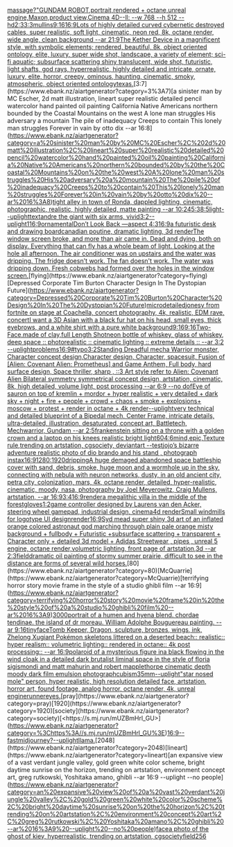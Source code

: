 [massage?"](https://www.ebank.nz/aiartgenerator?category=massage%3F%22)[GUNDAM ROBOT,portrait,rendered + octane,unreal engine,Maxon,product view,Cinema 4D--ll: --w 768 --h 512 --hd](https://www.ebank.nz/aiartgenerator?category=GUNDAM%20ROBOT%2Cportrait%2Crendered%20%2B%20octane%2Cunreal%20engine%2CMaxon%2Cproduct%20view%2CCinema%204D--ll%3A%20--w%20768%20--h%20512%20--hd)[2:3](https://www.ebank.nz/aiartgenerator?category=2%3A3)[3:3](https://www.ebank.nz/aiartgenerator?category=3%3A3)[mullins](https://www.ebank.nz/aiartgenerator?category=mullins)[9:16](https://www.ebank.nz/aiartgenerator?category=9%3A16)[16:9](https://www.ebank.nz/aiartgenerator?category=16%3A9)[Lots of highly detailed curved cybernetic destroyed cables, super realistic, soft light, cinematic, neon red, 8k, octane render, wide angle, clean background --ar 21:9](https://www.ebank.nz/aiartgenerator?category=Lots%20of%20highly%20detailed%20curved%20cybernetic%20destroyed%20cables%2C%20super%20realistic%2C%20soft%20light%2C%20cinematic%2C%20neon%20red%2C%208k%2C%20octane%20render%2C%20wide%20angle%2C%20clean%20background%20--ar%2021%3A9)[The Kether Device in a magnificent style, with symbolic elements; rendered, beautiful, 8k, object oriented ontology, elite, luxury, super wide shot, landscape, a variety of element;  sci-fi aquatic; subsurface scattering shiny translucent, wide shot, futuristic, light shafts, god rays, hyperrealistic, highly detailed and intricate, ornate, luxury, elite, horror, creepy, ominous, haunting, cinematic, smoky, atmospheric, object oriented ontology](https://www.ebank.nz/aiartgenerator?category=The%20Kether%20Device%20in%20a%20magnificent%20style%2C%20with%20symbolic%20elements%3B%20rendered%2C%20beautiful%2C%208k%2C%20object%20oriented%20ontology%2C%20elite%2C%20luxury%2C%20super%20wide%20shot%2C%20landscape%2C%20a%20variety%20of%20element%3B%20%20sci-fi%20aquatic%3B%20subsurface%20scattering%20shiny%20translucent%2C%20wide%20shot%2C%20futuristic%2C%20light%20shafts%2C%20god%20rays%2C%20hyperrealistic%2C%20highly%20detailed%20and%20intricate%2C%20ornate%2C%20luxury%2C%20elite%2C%20horror%2C%20creepy%2C%20ominous%2C%20haunting%2C%20cinematic%2C%20smoky%2C%20atmospheric%2C%20object%20oriented%20ontology)[texas.](https://www.ebank.nz/aiartgenerator?category=texas.)[3:7](https://www.ebank.nz/aiartgenerator?category=3%3A7)[a sinister man by MC Escher, 2d matt illustration, lineart super realistic detailed pencil watercolor hand painted oil painting California Native Americans northern bounded by the Coastal Mountains on the west A lone man struggles His adversary a mountain The pile of inadequacy Creeps to contain This lonely man struggles Forever in vain by otto dix --ar 16:8](https://www.ebank.nz/aiartgenerator?category=a%20sinister%20man%20by%20MC%20Escher%2C%202d%20matt%20illustration%2C%20lineart%20super%20realistic%20detailed%20pencil%20watercolor%20hand%20painted%20oil%20painting%20California%20Native%20Americans%20northern%20bounded%20by%20the%20Coastal%20Mountains%20on%20the%20west%20A%20lone%20man%20struggles%20His%20adversary%20a%20mountain%20The%20pile%20of%20inadequacy%20Creeps%20to%20contain%20This%20lonely%20man%20struggles%20Forever%20in%20vain%20by%20otto%20dix%20--ar%2016%3A8)[tight alley in town of Ronda, dappled lighting, cinematic, photographic, realistic, highly detailed, matte painting --ar 10:24](https://www.ebank.nz/aiartgenerator?category=tight%20alley%20in%20town%20of%20Ronda%2C%20dappled%20lighting%2C%20cinematic%2C%20photographic%2C%20realistic%2C%20highly%20detailed%2C%20matte%20painting%20--ar%2010%3A24)[5:3](https://www.ebank.nz/aiartgenerator?category=5%3A3)[8:5](https://www.ebank.nz/aiartgenerator?category=8%3A5)[light](https://www.ebank.nz/aiartgenerator?category=light)[--uplight](https://www.ebank.nz/aiartgenerator?category=--uplight)[text](https://www.ebank.nz/aiartgenerator?category=text)[andre the giant with six arms, vivid](https://www.ebank.nz/aiartgenerator?category=andre%20the%20giant%20with%20six%20arms%2C%20vivid)[3:2](https://www.ebank.nz/aiartgenerator?category=3%3A2)[--uplight](https://www.ebank.nz/aiartgenerator?category=--uplight)[1](https://www.ebank.nz/aiartgenerator?category=1)[16:9](https://www.ebank.nz/aiartgenerator?category=16%3A9)[ornamental](https://www.ebank.nz/aiartgenerator?category=ornamental)[Don’t Look Back —aspect 4:3](https://www.ebank.nz/aiartgenerator?category=Don%E2%80%99t%20Look%20Back%20%E2%80%94aspect%204%3A3)[16:9](https://www.ebank.nz/aiartgenerator?category=16%3A9)[a futuristic desk and drawing board](https://www.ebank.nz/aiartgenerator?category=a%20futuristic%20desk%20and%20drawing%20board)[canadian poutine, dramatic lighting, 3d render](https://www.ebank.nz/aiartgenerator?category=canadian%20poutine%2C%20dramatic%20lighting%2C%203d%20render)[The window screen broke, and more than air came in.  Dead and dying, both on display. Everything that can fly has a whole beam of light.  Looking at the hole all afternoon.  The air conditioner was on upstairs and the water was dripping.  The fridge doesn't work. The fan doesn't work.  The water was dripping down.  Fresh cobwebs had formed over the holes in the window screen.](https://www.ebank.nz/aiartgenerator?category=The%20window%20screen%20broke%2C%20and%20more%20than%20air%20came%20in.%20%20Dead%20and%20dying%2C%20both%20on%20display.%20Everything%20that%20can%20fly%20has%20a%20whole%20beam%20of%20light.%20%20Looking%20at%20the%20hole%20all%20afternoon.%20%20The%20air%20conditioner%20was%20on%20upstairs%20and%20the%20water%20was%20dripping.%20%20The%20fridge%20doesn%27t%20work.%20The%20fan%20doesn%27t%20work.%20%20The%20water%20was%20dripping%20down.%20%20Fresh%20cobwebs%20had%20formed%20over%20the%20holes%20in%20the%20window%20screen.)[flying](https://www.ebank.nz/aiartgenerator?category=flying)[Depressed Corporate Tim Burton Character Design In The Dystopian Future](https://www.ebank.nz/aiartgenerator?category=Depressed%20Corporate%20Tim%20Burton%20Character%20Design%20In%20The%20Dystopian%20Future)[microdetailed](https://www.ebank.nz/aiartgenerator?category=microdetailed)[jonesy from fortnite on stage at Coachella, concert photography, 4k, realistic, EDM rave, concert](https://www.ebank.nz/aiartgenerator?category=jonesy%20from%20fortnite%20on%20stage%20at%20Coachella%2C%20concert%20photography%2C%204k%2C%20realistic%2C%20EDM%20rave%2C%20concert)[I want a 3D Asian with a black fur hat on his head, small eyes, thick eyebrows, and a white shirt with a pure white background](https://www.ebank.nz/aiartgenerator?category=I%20want%20a%203D%20Asian%20with%20a%20black%20fur%20hat%20on%20his%20head%2C%20small%20eyes%2C%20thick%20eyebrows%2C%20and%20a%20white%20shirt%20with%20a%20pure%20white%20background)[9:16](https://www.ebank.nz/aiartgenerator?category=9%3A16)[9:16](https://www.ebank.nz/aiartgenerator?category=9%3A16)[Two-Face,made of clay,full Length Shot](https://www.ebank.nz/aiartgenerator?category=Two-Face%2Cmade%20of%20clay%2Cfull%20Length%20Shot)[neon bottle of whiskey, glass of whiskey, deep space :: photorealistic :: cinematic lighting :: extreme details :: --ar 3:2 --uplight](https://www.ebank.nz/aiartgenerator?category=neon%20bottle%20of%20whiskey%2C%20glass%20of%20whiskey%2C%20deep%20space%20%3A%3A%20photorealistic%20%3A%3A%20cinematic%20lighting%20%3A%3A%20extreme%20details%20%3A%3A%20--ar%203%3A2%20--uplight)[problems](https://www.ebank.nz/aiartgenerator?category=problems)[16:9](https://www.ebank.nz/aiartgenerator?category=16%3A9)[#typo](https://www.ebank.nz/aiartgenerator?category=%23typo)[3:2](https://www.ebank.nz/aiartgenerator?category=3%3A2)[Standing Dreadful mecha Warrior monster, Character concept design,Character design,  Character, spacesuit, Fusion of [Alien: Covenant Alien: Prometheus] and Game Anthem,  Full body,  hard surface design, Space thriller, sharp , ::3  Art style refer to Alien: Covenant Alien   Bilateral symmetry       symmetrical   concept design,  artstation, cinematic,  8k, high detailed,  volume light,  post processing    --ar 6:9   --no dof](https://www.ebank.nz/aiartgenerator?category=Standing%20Dreadful%20mecha%20Warrior%20monster%2C%20Character%20concept%20design%2CCharacter%20design%2C%20%20Character%2C%20spacesuit%2C%20Fusion%20of%20%5BAlien%3A%20Covenant%20Alien%3A%20Prometheus%5D%20and%20Game%20Anthem%2C%20%20Full%20body%2C%20%20hard%20surface%20design%2C%20Space%20thriller%2C%20sharp%20%2C%20%3A%3A3%20%20Art%20style%20refer%20to%20Alien%3A%20Covenant%20Alien%20%20%20Bilateral%20symmetry%20%20%20%20%20%20%20symmetrical%20%20%20concept%20design%2C%20%20artstation%2C%20cinematic%2C%20%208k%2C%20high%20detailed%2C%20%20volume%20light%2C%20%20post%20processing%20%20%20%20--ar%206%3A9%20%20%20--no%20dof)[Eye of sauron on top of kremlin + mordor +  hyper realistic + very detailed + dark sky + night + fire + people + crowd + chaos + smoke + explosions+ moscow + protest + render in octane + 4k render](https://www.ebank.nz/aiartgenerator?category=Eye%20of%20sauron%20on%20top%20of%20kremlin%20%2B%20mordor%20%2B%20%20hyper%20realistic%20%2B%20very%20detailed%20%2B%20dark%20sky%20%2B%20night%20%2B%20fire%20%2B%20people%20%2B%20crowd%20%2B%20chaos%20%2B%20smoke%20%2B%20explosions%2B%20moscow%20%2B%20protest%20%2B%20render%20in%20octane%20%2B%204k%20render)[--uplight](https://www.ebank.nz/aiartgenerator?category=--uplight)[very technical and detailed blueprint of a Bipedal mech, Center Frame, intricate details, ultra-detailed, illustration, desaturated, concept art, Battletech, Mechwarrior, Gundam  --ar 2:5](https://www.ebank.nz/aiartgenerator?category=very%20technical%20and%20detailed%20blueprint%20of%20a%20Bipedal%20mech%2C%20Center%20Frame%2C%20intricate%20details%2C%20ultra-detailed%2C%20illustration%2C%20desaturated%2C%20concept%20art%2C%20Battletech%2C%20Mechwarrior%2C%20Gundam%20%20--ar%202%3A5)[frankenstein sitting on a throne with a golden crown and a laptop on his knees realistic bright light](https://www.ebank.nz/aiartgenerator?category=frankenstein%20sitting%20on%20a%20throne%20with%20a%20golden%20crown%20and%20a%20laptop%20on%20his%20knees%20realistic%20bright%20light)[60](https://www.ebank.nz/aiartgenerator?category=60)[4:6](https://www.ebank.nz/aiartgenerator?category=4%3A6)[mind,epic,Texture rule,trending on artstation, cgsociety, deviantart --test](https://www.ebank.nz/aiartgenerator?category=mind%2Cepic%2CTexture%20rule%2Ctrending%20on%20artstation%2C%20cgsociety%2C%20deviantart%20--test)[jojo’s bizarre adventure realistic photo of dio brando and his stand , photograph instax](https://www.ebank.nz/aiartgenerator?category=jojo%E2%80%99s%20bizarre%20adventure%20realistic%20photo%20of%20dio%20brando%20and%20his%20stand%20%2C%20photograph%20instax)[16:9](https://www.ebank.nz/aiartgenerator?category=16%3A9)[1280:1920](https://www.ebank.nz/aiartgenerator?category=1280%3A1920)[dripping](https://www.ebank.nz/aiartgenerator?category=dripping)[A huge demaged abandoned space battleship cover with sand, debris, smoke, huge moon and a wormhole up in the sky, connecting with nebula with neuron networks, dusty, in an old ancient city, petra city, colonization, mars, 4k, octane render, detailed, hyper-realistic, cinematic, moody, nasa, photography by Joel Meyerowitz, Craig Mullens, artstation, --ar 16:9](https://www.ebank.nz/aiartgenerator?category=A%20huge%20demaged%20abandoned%20space%20battleship%20cover%20with%20sand%2C%20debris%2C%20smoke%2C%20huge%20moon%20and%20a%20wormhole%20up%20in%20the%20sky%2C%20connecting%20with%20nebula%20with%20neuron%20networks%2C%20dusty%2C%20in%20an%20old%20ancient%20city%2C%20petra%20city%2C%20colonization%2C%20mars%2C%204k%2C%20octane%20render%2C%20detailed%2C%20hyper-realistic%2C%20cinematic%2C%20moody%2C%20nasa%2C%20photography%20by%20Joel%20Meyerowitz%2C%20Craig%20Mullens%2C%20artstation%2C%20--ar%2016%3A9)[3:4](https://www.ebank.nz/aiartgenerator?category=3%3A4)[16:9](https://www.ebank.nz/aiartgenerator?category=16%3A9)[render](https://www.ebank.nz/aiartgenerator?category=render)[a megalithic villa in the middle of the forest](https://www.ebank.nz/aiartgenerator?category=a%20megalithic%20villa%20in%20the%20middle%20of%20the%20forest)[gloves](https://www.ebank.nz/aiartgenerator?category=gloves)[1:2](https://www.ebank.nz/aiartgenerator?category=1%3A2)[game controller designed by Laurens van den Acker, steering wheel gamepad, industrial design, cinema4d render](https://www.ebank.nz/aiartgenerator?category=game%20controller%20designed%20by%20Laurens%20van%20den%20Acker%2C%20steering%20wheel%20gamepad%2C%20industrial%20design%2C%20cinema4d%20render)[Small windmills for logotype UI design](https://www.ebank.nz/aiartgenerator?category=Small%20windmills%20for%20logotype%20UI%20design)[render](https://www.ebank.nz/aiartgenerator?category=render)[16:9](https://www.ebank.nz/aiartgenerator?category=16%3A9)[Syd mead super shiny 3d art of an inflated orange colored astronaut god marching through plain pale orange misty background + fullbody + Futuristic +subsurface scattering + transparent + Character only + detailed 3d model + Adidas Streetwear , pipes , unreal 5 engine, octane render,volumetric lighting, front page of artstation,3d --ar 2:3](https://www.ebank.nz/aiartgenerator?category=Syd%20mead%20super%20shiny%203d%20art%20of%20an%20inflated%20orange%20colored%20astronaut%20god%20marching%20through%20plain%20pale%20orange%20misty%20background%20%2B%20fullbody%20%2B%20Futuristic%20%2Bsubsurface%20scattering%20%2B%20transparent%20%2B%20Character%20only%20%2B%20detailed%203d%20model%20%2B%20Adidas%20Streetwear%20%2C%20pipes%20%2C%20unreal%205%20engine%2C%20octane%20render%2Cvolumetric%20lighting%2C%20front%20page%20of%20artstation%2C3d%20--ar%202%3A3)[field](https://www.ebank.nz/aiartgenerator?category=field)[dramatic oil painting of stormy summer prairie, difficult to see in the distance are forms of several wild horses.](https://www.ebank.nz/aiartgenerator?category=dramatic%20oil%20painting%20of%20stormy%20summer%20prairie%2C%20difficult%20to%20see%20in%20the%20distance%20are%20forms%20of%20several%20wild%20horses.)[80](https://www.ebank.nz/aiartgenerator?category=80)[McQuarrie](https://www.ebank.nz/aiartgenerator?category=McQuarrie)[terrifying horror story movie frame in the style of a studio ghibli film --ar 16:9](https://www.ebank.nz/aiartgenerator?category=terrifying%20horror%20story%20movie%20frame%20in%20the%20style%20of%20a%20studio%20ghibli%20film%20--ar%2016%3A9)[3000](https://www.ebank.nz/aiartgenerator?category=3000)[portrait of a humen and hyena blend. chordae tendinae. the island of dr moreau. William Adolphe Bouguereau painting. --ar 9:16](https://www.ebank.nz/aiartgenerator?category=portrait%20of%20a%20humen%20and%20hyena%20blend.%20chordae%20tendinae.%20the%20island%20of%20dr%20moreau.%20William%20Adolphe%20Bouguereau%20painting.%20--ar%209%3A16)[tiny](https://www.ebank.nz/aiartgenerator?category=tiny)[face](https://www.ebank.nz/aiartgenerator?category=face)[Tomb Keeper, Dragon, sculpture, bronzes, wings, ink, Zhelong Xu](https://www.ebank.nz/aiartgenerator?category=Tomb%20Keeper%2C%20Dragon%2C%20sculpture%2C%20bronzes%2C%20wings%2C%20ink%2C%20Zhelong%20Xu)[giant Pokémon skeletons littered on a deserted beach:: realistic:: hyper realism:: volumetric lighting:: rendered in octane:: 4k post processing:: --ar 16:9](https://www.ebank.nz/aiartgenerator?category=giant%20Pok%C3%A9mon%20skeletons%20littered%20on%20a%20deserted%20beach%3A%3A%20realistic%3A%3A%20hyper%20realism%3A%3A%20volumetric%20lighting%3A%3A%20rendered%20in%20octane%3A%3A%204k%20post%20processing%3A%3A%20--ar%2016%3A9)[polaroid of a mysterious figure ina black flowing in the wind cloak in a detailed dark brutalist liminal space in the style of floria sigismondi and matt mahurin and robert mapplethorpe cinematic depth moody dark film emulsion photograph](https://www.ebank.nz/aiartgenerator?category=polaroid%20of%20a%20mysterious%20figure%20ina%20black%20flowing%20in%20the%20wind%20cloak%20in%20a%20detailed%20dark%20brutalist%20liminal%20space%20in%20the%20style%20of%20floria%20sigismondi%20and%20matt%20mahurin%20and%20robert%20mapplethorpe%20cinematic%20depth%20moody%20dark%20film%20emulsion%20photograph)[cubism](https://www.ebank.nz/aiartgenerator?category=cubism)[35mm](https://www.ebank.nz/aiartgenerator?category=35mm)[--uplight](https://www.ebank.nz/aiartgenerator?category=--uplight)["star nosed mole" person, hyper realistic, high resolution detailed face, artstation, horror art, found footage, analog horror, octane render, 4k, unreal engine](https://www.ebank.nz/aiartgenerator?category=%22star%20nosed%20mole%22%20person%2C%20hyper%20realistic%2C%20high%20resolution%20detailed%20face%2C%20artstation%2C%20horror%20art%2C%20found%20footage%2C%20analog%20horror%2C%20octane%20render%2C%204k%2C%20unreal%20engine)[runner](https://www.ebank.nz/aiartgenerator?category=runner)[eyes.](https://www.ebank.nz/aiartgenerator?category=eyes.)[pray](https://www.ebank.nz/aiartgenerator?category=pray)[1920](https://www.ebank.nz/aiartgenerator?category=1920)[society](https://www.ebank.nz/aiartgenerator?category=society)[<https://s.mj.run/mUZBmHrl_GU>](https://www.ebank.nz/aiartgenerator?category=%3Chttps%3A//s.mj.run/mUZBmHrl_GU%3E)[16:9](https://www.ebank.nz/aiartgenerator?category=16%3A9)[--fast](https://www.ebank.nz/aiartgenerator?category=--fast)[midjourney?](https://www.ebank.nz/aiartgenerator?category=midjourney%3F)[--uplight](https://www.ebank.nz/aiartgenerator?category=--uplight)[llama.](https://www.ebank.nz/aiartgenerator?category=llama.)[2048](https://www.ebank.nz/aiartgenerator?category=2048)[lineart](https://www.ebank.nz/aiartgenerator?category=lineart)[an expansive view of a vast verdant jungle valley, gold green white color scheme, bright daytime sunrise on the horizon, trending on artstation, environment concept art, greg rutkowski, Yoshitaka amano, ghibli --ar 16:9 --uplight --no people](https://www.ebank.nz/aiartgenerator?category=an%20expansive%20view%20of%20a%20vast%20verdant%20jungle%20valley%2C%20gold%20green%20white%20color%20scheme%2C%20bright%20daytime%20sunrise%20on%20the%20horizon%2C%20trending%20on%20artstation%2C%20environment%20concept%20art%2C%20greg%20rutkowski%2C%20Yoshitaka%20amano%2C%20ghibli%20--ar%2016%3A9%20--uplight%20--no%20people)[face](https://www.ebank.nz/aiartgenerator?category=face)[a photo of the ghost of kiev, hyperrealistic, trending on artstation, cgsociety](https://www.ebank.nz/aiartgenerator?category=a%20photo%20of%20the%20ghost%20of%20kiev%2C%20hyperrealistic%2C%20trending%20on%20artstation%2C%20cgsociety)[field](https://www.ebank.nz/aiartgenerator?category=field)[256](https://www.ebank.nz/aiartgenerator?category=256)